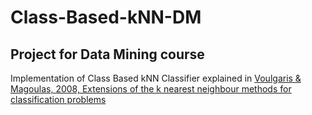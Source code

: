 # Class-Based-kNN-DM
## Project for Data Mining course

Implementation of Class Based kNN Classifier explained in [Voulgaris & Magoulas, 2008, Extensions of the k nearest neighbour methods for classification problems](https://dl.acm.org/doi/10.5555/1712759.1712765)
